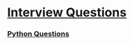 <link rel="stylesheet" href="../test/style.css">

# [Interview Questions](./interview_questions.md)

### [Python Questions](./python.md)
